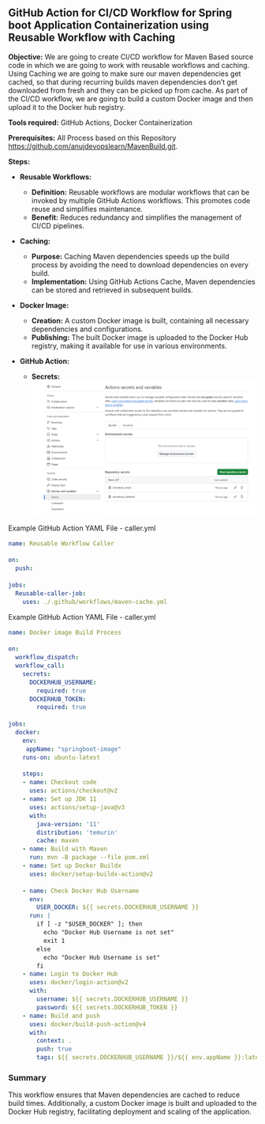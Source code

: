 ## GitHub Action for CI/CD Workflow for Spring boot Application Containerization using Reusable Workflow with Caching

**Objective:** We are going to create CI/CD workflow for Maven Based source code in which we are going to work with reusable workflows and caching. Using Caching we are going to make sure our maven dependencies get cached, so that during recurring builds maven dependencies don’t get downloaded from fresh and they can be picked up from cache. As part of the CI/CD workflow, we are going to build a custom Docker image and then upload it to the Docker hub registry.

**Tools required:** GitHub Actions, Docker Containerization

**Prerequisites:** All Process based on this Repository https://github.com/anujdevopslearn/MavenBuild.git. 


__Steps:__
* **Reusable Workflows:**
    * **Definition:** Reusable workflows are modular workflows that can be invoked by multiple GitHub Actions workflows. This promotes code reuse and simplifies maintenance.
    * **Benefit:** Reduces redundancy and simplifies the management of CI/CD pipelines.

* **Caching:**
    * **Purpose:** Caching Maven dependencies speeds up the build process by avoiding the need to download dependencies on every build.
    * **Implementation:** Using GitHub Actions Cache, Maven dependencies can be stored and retrieved in subsequent builds.

* **Docker Image:**
    * **Creation:** A custom Docker image is built, containing all necessary dependencies and configurations.
    * **Publishing:** The built Docker image is uploaded to the Docker Hub registry, making it available for use in various environments.

* **GitHub Action:**
    * **Secrets:** 
        ![alt text](images/image_secrets_settings.png)

Example GitHub Action YAML File - caller.yml

```yaml
name: Reusable Workflow Caller

on:
  push:

jobs:
  Reusable-caller-job:
    uses: ./.github/workflows/maven-cache.yml
```

Example GitHub Action YAML File - caller.yml

```yaml
name: Docker image Build Process

on:
  workflow_dispatch:
  workflow_call:
    secrets:
      DOCKERHUB_USERNAME:
        required: true
      DOCKERHUB_TOKEN:
        required: true
        
jobs:
  docker:
    env:
     appName: "springboot-image"
    runs-on: ubuntu-latest

    steps:
    - name: Checkout code
      uses: actions/checkout@v2
    - name: Set up JDK 11
      uses: actions/setup-java@v3
      with:
        java-version: '11'
        distribution: 'temurin'
        cache: maven
    - name: Build with Maven
      run: mvn -B package --file pom.xml
    - name: Set up Docker Buildx
      uses: docker/setup-buildx-action@v2
      
    - name: Check Docker Hub Username
      env:
        USER_DOCKER: ${{ secrets.DOCKERHUB_USERNAME }}
      run: |
        if [ -z "$USER_DOCKER" ]; then
          echo "Docker Hub Username is not set"
          exit 1
        else
          echo "Docker Hub Username is set"
        fi
    - name: Login to Docker Hub
      uses: docker/login-action@v2
      with:
        username: ${{ secrets.DOCKERHUB_USERNAME }}
        password: ${{ secrets.DOCKERHUB_TOKEN }}
    - name: Build and push
      uses: docker/build-push-action@v4
      with:
        context: .
        push: true
        tags: ${{ secrets.DOCKERHUB_USERNAME }}/${{ env.appName }}:latest
```


### Summary
This workflow ensures that Maven dependencies are cached to reduce build times. Additionally, a custom Docker image is built and uploaded to the Docker Hub registry, facilitating deployment and scaling of the application.

